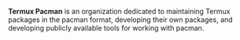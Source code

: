 **Termux Pacman** is an organization dedicated to maintaining Termux packages in the pacman format, developing their own packages, and developing publicly available tools for working with pacman.
